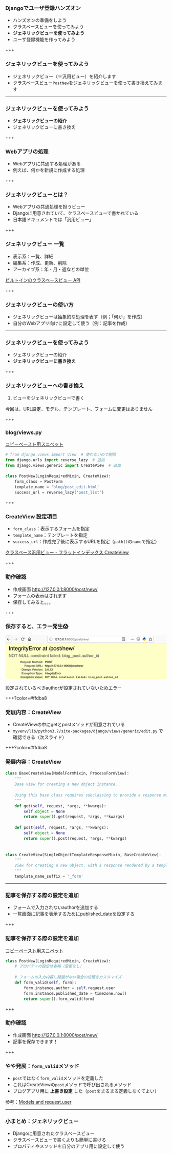 ### Djangoでユーザ登録ハンズオン

- ハンズオンの準備をしよう
- クラスベースビューを使ってみよう
- **ジェネリックビューを使ってみよう**
- ユーザ登録機能を作ってみよう

+++

### ジェネリックビューを使ってみよう

- ジェネリックビュー（＝汎用ビュー）を紹介します
- クラスベースビュー`PostNew`をジェネリックビューを使って書き換えてみます

---

### ジェネリックビューを使ってみよう

- **ジェネリックビューの紹介**
- ジェネリックビューに書き換え

+++

### Webアプリの処理

- Webアプリに共通する処理がある
- 例えば、何かを新規に作成する処理

+++

### ジェネリックビューとは？

- Webアプリの共通処理を担うビュー
- Djangoに用意されていて、クラスベースビューで書かれている
- 日本語ドキュメントでは「汎用ビュー」

+++

### ジェネリックビュー 一覧

- 表示系：一覧、詳細
- 編集系：作成、更新、削除
- アーカイブ系：年・月・週などの単位

[ビルトインのクラスベースビュー API](https://docs.djangoproject.com/ja/2.2/ref/class-based-views/)

+++

### ジェネリックビューの使い方

- ジェネリックビューは抽象的な処理を表す（例；「何か」を作成）
- 自分のWebアプリ向けに設定して使う（例：記事を作成）

---

### ジェネリックビューを使ってみよう

- ジェネリックビューの紹介
- **ジェネリックビューに書き換え**

+++

### ジェネリックビューへの書き換え

1. ビューをジェネリックビューで書く

今回は、URL設定、モデル、テンプレート、フォームに変更はありません

+++

### blog/views.py

[コピーペースト用スニペット](https://github.com/ftnext/djangogirls-user-register/blob/master/handson_snippet.md#%E3%82%B8%E3%82%A7%E3%83%8D%E3%83%AA%E3%83%83%E3%82%AF%E3%83%93%E3%83%A5%E3%83%BC%E3%82%92%E4%BD%BF%E3%81%A3%E3%81%A6%E3%81%BF%E3%82%88%E3%81%86)

```python
# from django.views import View  # 使わないので削除
from django.urls import reverse_lazy  # 追加
from django.views.generic import CreateView  # 追加

class PostNew(LoginRequiredMixin, CreateView):
    form_class = PostForm
    template_name = 'blog/post_edit.html'
    success_url = reverse_lazy('post_list')
```

+++

### CreateView 設定項目

- `form_class`：表示するフォームを指定
- `template_name`：テンプレートを指定
- `success_url`：作成完了後に表示するURLを指定（`path()`の`name`で指定）

[クラスベース汎用ビュー - フラットインデックス CreateView](https://docs.djangoproject.com/ja/2.2/ref/class-based-views/flattened-index/#createview)

+++

### 動作確認

- 作成画面 http://127.0.0.1:8000/post/new/
- フォームの表示はされます
- 保存してみると。。。

+++

### 保存すると、エラー発生😱

![](django_girls_Jun_user_register_handson/assets/part3/1_not_exist_form_valid.png)

設定されているべきauthorが設定されていないためエラー

+++?color=#ffdba8

### 発展内容：CreateView

- CreateViewの中にgetとpostメソッドが用意されている
- `myvenv/lib/python3.7/site-packages/django/views/generic/edit.py` で確認できる（次スライド）

+++?color=#ffdba8

### 発展内容：CreateView

```python
class BaseCreateView(ModelFormMixin, ProcessFormView):
    """
    Base view for creating a new object instance.

    Using this base class requires subclassing to provide a response mixin.
    """
    def get(self, request, *args, **kwargs):
        self.object = None
        return super().get(request, *args, **kwargs)

    def post(self, request, *args, **kwargs):
        self.object = None
        return super().post(request, *args, **kwargs)


class CreateView(SingleObjectTemplateResponseMixin, BaseCreateView):
    """
    View for creating a new object, with a response rendered by a template.
    """
    template_name_suffix = '_form'
```

---

### 記事を保存する際の設定を追加

- フォームで入力されないauthorを追加する
- 一覧画面に記事を表示するためにpublished_dateを設定する

+++

### 記事を保存する際の設定を追加

[コピーペースト用スニペット](https://github.com/ftnext/djangogirls-user-register/blob/master/handson_snippet.md#%E3%82%B8%E3%82%A7%E3%83%8D%E3%83%AA%E3%83%83%E3%82%AF%E3%83%93%E3%83%A5%E3%83%BC%E3%82%92%E4%BD%BF%E3%81%A3%E3%81%A6%E3%81%BF%E3%82%88%E3%81%86)

```python
class PostNew(LoginRequiredMixin, CreateView):
    # プロパティの設定は省略（変更なし）

    # フォームの入力内容に問題がない場合の処理をカスタマイズ
    def form_valid(self, form):
        form.instance.author = self.request.user
        form.instance.published_date = timezone.now()
        return super().form_valid(form)
```

+++

### 動作確認

- 作成画面 http://127.0.0.1:8000/post/new/
- 記事を保存できます！

+++

### やや発展：`form_valid`メソッド

- `post`ではなく`form_valid`メソッドを定義した
- これはCreateViewの`post`メソッドで呼び出されるメソッド
- ブログアプリ用に **上書き設定** した（`post`をまるまる定義しなくてよい）

参考：[Models and request.user](https://docs.djangoproject.com/ja/2.2/topics/class-based-views/generic-editing/#models-and-request-user)

---

### 小まとめ：ジェネリックビュー

- Djangoに用意されたクラスベースビュー
- クラスベースビューで書くよりも簡単に書ける
- プロパティやメソッドを自分のアプリ用に設定して使う

